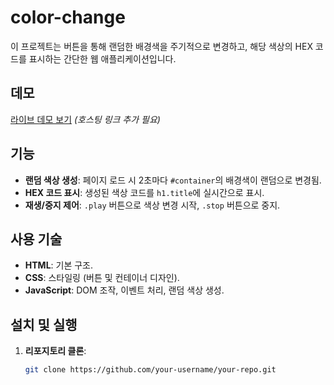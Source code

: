 # color-change
이 프로젝트는 버튼을 통해 랜덤한 배경색을 주기적으로 변경하고, 해당 색상의 HEX 코드를 표시하는 간단한 웹 애플리케이션입니다.

## 데모
[라이브 데모 보기](https://your-demo-link-here.com) *(호스팅 링크 추가 필요)*

## 기능
- **랜덤 색상 생성**: 페이지 로드 시 2초마다 `#container`의 배경색이 랜덤으로 변경됨.
- **HEX 코드 표시**: 생성된 색상 코드를 `h1.title`에 실시간으로 표시.
- **재생/중지 제어**: `.play` 버튼으로 색상 변경 시작, `.stop` 버튼으로 중지.

## 사용 기술
- **HTML**: 기본 구조.
- **CSS**: 스타일링 (버튼 및 컨테이너 디자인).
- **JavaScript**: DOM 조작, 이벤트 처리, 랜덤 색상 생성.

## 설치 및 실행
1. **리포지토리 클론**:
   ```bash
   git clone https://github.com/your-username/your-repo.git
